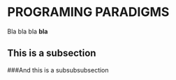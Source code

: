 PROGRAMING PARADIGMS
====================

Bla bla bla **bla**

This is a subsection
--------------------

###And this is a subsubsubsection